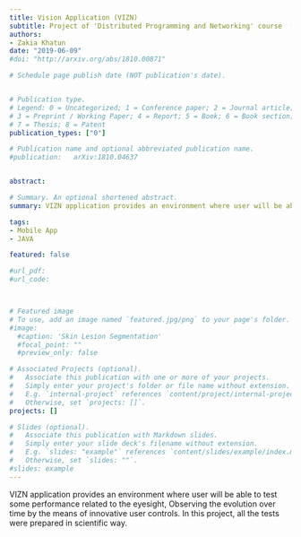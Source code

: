 ```yaml
---
title: Vision Application (VIZN)
subtitle: Project of 'Distributed Programming and Networking' course  (​ Master's Second Semester at University of Cassino, June 2019) 
authors:
- Zakia Khatun
date: "2019-06-09"
#doi: "http://arxiv.org/abs/1810.00871"

# Schedule page publish date (NOT publication's date).


# Publication type.
# Legend: 0 = Uncategorized; 1 = Conference paper; 2 = Journal article;
# 3 = Preprint / Working Paper; 4 = Report; 5 = Book; 6 = Book section;
# 7 = Thesis; 8 = Patent
publication_types: ["0"]

# Publication name and optional abbreviated publication name.
#publication: 	arXiv:1810.04637


abstract: 

# Summary. An optional shortened abstract.
summary: VIZN application provides an environment where user will be able to test some performance related to the eyesight, Observing the evolution over time by the means of innovative user controls. In this project, all the tests were prepared in scientific way.

tags:
- Mobile App
- JAVA

featured: false

#url_pdf:
#url_code: 



# Featured image
# To use, add an image named `featured.jpg/png` to your page's folder.
#image:
  #caption: 'Skin Lesion Segmentation'
  #focal_point: ""
  #preview_only: false

# Associated Projects (optional).
#   Associate this publication with one or more of your projects.
#   Simply enter your project's folder or file name without extension.
#   E.g. `internal-project` references `content/project/internal-project/index.md`.
#   Otherwise, set `projects: []`.
projects: []

# Slides (optional).
#   Associate this publication with Markdown slides.
#   Simply enter your slide deck's filename without extension.
#   E.g. `slides: "example"` references `content/slides/example/index.md`.
#   Otherwise, set `slides: ""`.
#slides: example
---
```


VIZN application provides an environment where user will be able to test some performance related to the eyesight, Observing the evolution over time by the means of innovative user controls. In this project, all the tests were prepared in scientific way.

